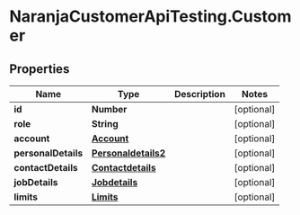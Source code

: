 # NaranjaCustomerApiTesting.Customer

## Properties

Name | Type | Description | Notes
------------ | ------------- | ------------- | -------------
**id** | **Number** |  | [optional] 
**role** | **String** |  | [optional] 
**account** | [**Account**](Account.md) |  | [optional] 
**personalDetails** | [**Personaldetails2**](Personaldetails2.md) |  | [optional] 
**contactDetails** | [**Contactdetails**](Contactdetails.md) |  | [optional] 
**jobDetails** | [**Jobdetails**](Jobdetails.md) |  | [optional] 
**limits** | [**Limits**](Limits.md) |  | [optional] 


